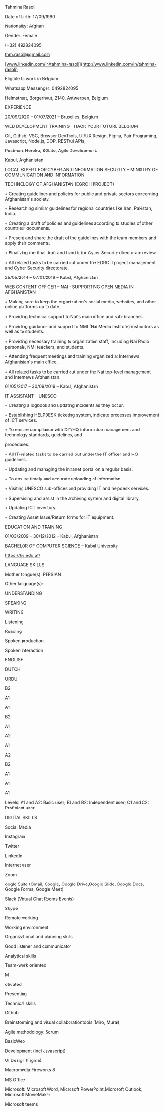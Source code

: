 ﻿

Tahmina Rasoli

Date of birth: 17/09/1990

Nationality: Afghan

Gender: Female

(+32) 492824095

<thm.rasoli@gmail.com>

[www.linkedin.com/in/tahmina-rasoli](http://www.linkedin.com/in/tahmina-rasoli)

Eligible to work in Belgium

Whatsapp Messenger: 0492824095

Helmstraat, Borgerhout, 2140, Antwerpen, Belgium

EXPERIENCE

20/09/2020 – 01/07/2021 – Bruxelles, Belgium

WEB DEVELOPMENT TRAINING – HACK YOUR FUTURE BELGIUM

Git, Github, VSC, Browser DevTools, UI/UX Design, Figma, Pair Programing, Javascript, Node.js, OOP, RESTful APIs,

Postman, Heroku, SQLite, Agile Development.

Kabul, Afghanistan

LOCAL EXPERT FOR CYBER AND INFORMATION SECURITY – MINISTRY OF COMMUNICATION AND INFORMATION

TECHNOLOGY OF AFGHANISTAN (EGRC II PROJECT)

◦ Creating guidelines and policies for public and private sectors concerning Afghanistan's society.

◦ Researching similar guidelines for regional countries like Iran, Pakistan, India.

◦ Creating a draft of policies and guidelines according to studies of other countries' documents.

◦ Present and share the draft of the guidelines with the team members and apply their comments.

◦ Finalizing the ﬁnal draft and hand it for Cyber Security directorate review.

◦ All related tasks to be carried out under the EGRC II project management and Cyber Security directorate.

25/05/2014 – 07/01/2016 – Kabul, Afghanistan

WEB CONTENT OFFICER – NAI - SUPPORTING OPEN MEDIA IN AFGHANISTAN

◦ Making sure to keep the organization's social media, websites, and other online platforms up to date.

◦ Providing technical support to Nai's main oﬃce and sub-branches.

◦ Providing guidance and support to NMI (Nai Media Institute) instructors as well as to students.

◦ Providing necessary training to organization staﬀ, including Nai Radio personals, NMI teachers, and students.

◦ Attending frequent meetings and training organized at Internews Afghanistan's main oﬃce.

◦ All related tasks to be carried out under the Nai top-level management and Internews Afghanistan.

01/05/2017 – 30/09/2019 – Kabul, Afghanistan

IT ASSISTANT – UNESCO

◦ Creating a logbook and updating incidents as they occur.

◦ Establishing HELPDESK ticketing system, Indicate processes improvement of ICT services.

◦ To ensure compliance with DIT/HQ information management and technology standards, guidelines, and

procedures.

◦ All IT-related tasks to be carried out under the IT oﬃcer and HQ guidelines.

◦ Updating and managing the intranet portal on a regular basis.

◦ To ensure timely and accurate uploading of information.

◦ Visiting UNESCO sub-oﬃces and providing IT and helpdesk services.

◦ Supervising and assist in the archiving system and digital library.

◦ Updating ICT inventory.

◦ Creating Asset Issue/Return forms for IT equipment.

EDUCATION AND TRAINING

01/03/2009 – 30/12/2012 – Kabul, Afghanistan

BACHELOR OF COMPUTER SCIENCE – Kabul University

<https://ku.edu.af/>





LANGUAGE SKILLS

Mother tongue(s): PERSIAN

Other language(s):

UNDERSTANDING

SPEAKING

WRITING

Listening

Reading

Spoken production

Spoken interaction

ENGLISH

DUTCH

URDU

B2

A1

A1

B2

A1

A2

A1

A2

B2

A1

A1

A1

Levels: A1 and A2: Basic user; B1 and B2: Independent user; C1 and C2: Proﬁcient user

DIGITAL SKILLS

Social Media

Instagram

Twitter

LinkedIn

Internet user

Zoom

oogle Suite (Gmail, Google, Google Drive,Google Slide, Google Docs, Google Forms, Google Meet)

Slack (Virtual Chat Rooms Events)

Skype

Remote working

Working environment

Organizational and planning skills

Good listener and communicator

Analytical skills

Team-work oriented

M

otivated

Presenting

Technical skills

Github

Brainstorming and visual collaborationtools (Miro, Mural)

Agile methodology: Scrum

BasicWeb

Development (incl Javascript)

UI Design (Figma)

Macromedia Fireworks 8

MS Oﬃce

Microsoft: Microsoft Word, Microsoft PowerPoint,Microsoft Outlook, Microsoft MovieMaker

Microsoft teems

